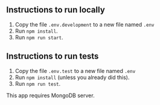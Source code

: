 
## Instructions to run locally
1. Copy the file `.env.development` to a new file named `.env`
2. Run `npm install`.
3. Run `npm run start`.

## Instructions to run tests
1. Copy the file `.env.test` to a new file named `.env`
2. Run `npm install` (unless you already did this).
3. Run `npm run test`.

This app requires MongoDB server.
